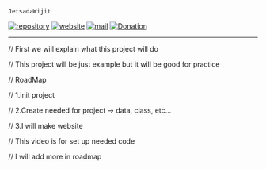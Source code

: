 `JetsadaWijit`

[![repository](https://img.shields.io/badge/repository-white)](https://github.com/jetsadawijit/youtube-car)
[![website](https://img.shields.io/badge/website-white)](https://jetsadawijit.github.io/youtube-car-website)
[![mail](https://img.shields.io/badge/mail-white)](mailto:ze_ro_owen@hotmail.com)
[![Donation](https://img.shields.io/badge/donation-white)](https://jetsadawijit.github.io/donation)

<hr>

// First we will explain what this project will do

// This project will be just example but it will be good for practice

// RoadMap

// 1.init project

// 2.Create needed for project -> data, class, etc...

// 3.I will make website

// This video is for set up needed code

// I will add more in roadmap

